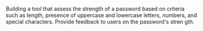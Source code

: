 Building a tool that assess the strength of a password based on criteria such as length, presence of uppercase and lowercase letters, numbers, and special characters. Provide feedback to users on the password's stren gth.

